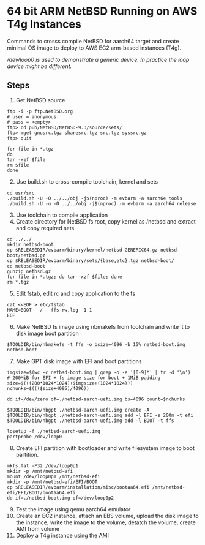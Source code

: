 # 64 bit ARM NetBSD Running on AWS T4g Instances
Commands to crosss compile NetBSD for aarch64 target and create minimal OS image to deploy to AWS EC2 arm-based instances (T4g).

_/dev/loop0 is used to demonstrate a generic device. In practice the loop device might be different._

## Steps
1. Get NetBSD source
```
ftp -i -p ftp.NetBSD.org
# user = anonymous
# pass = <empty>
ftp> cd pub/NetBSD/NetBSD-9.3/source/sets/
ftp> mget gnusrc.tgz sharesrc.tgz src.tgz syssrc.gz
ftp> quit

for file in *.tgz
do
tar -xzf $file
rm $file
done
```
2. Use build.sh to cross-compile toolchain, kernel and sets
```
cd usr/src
./build.sh -U -O ../../obj -j$(nproc) -m evbarm -a aarch64 tools
./build.sh -U -u -O ../../obj -j$(nproc) -m evbarm -a aarch64 release
```
3. Use toolchain to compile application
4. Create directory for NetBSD fs root, copy kernel as /netbsd and extract and copy required sets
```
cd ../../
mkdir netbsd-boot
cp $RELEASEDIR/evbarm/binary/kernel/netbsd-GENERIC64.gz netbsd-boot/netbsd.gz
cp $RELEASEDIR/evbarm/binary/sets/{base,etc}.tgz netbsd-boot/
cd netbsd-boot
gunzip netbsd.gz
for file in *.tgz; do tar -xzf $file; done
rm *.tgz
```
5. Edit fstab, edit rc and copy application to the fs
```
cat <<EOF > etc/fstab
NAME=BOOT   /   ffs rw,log  1 1
EOF
```
6. Make NetBSD fs image using nbmakefs from toolchain and write it to disk image boot partition
```
$TOOLDIR/bin/nbmakefs -t ffs -o bsize=4096 -b 15% netbsd-boot.img netbsd-boot
```
7. Make GPT disk image with EFI and boot partitions
```
imgsize=$(wc -c netbsd-boot.img | grep -o -e '[0-9]*' | tr -d '\n')
# 200MiB for EFI + fs image size for boot + 1MiB padding
size=$(((200*1024*1024)+$imgsize+(1024*1024)))
nchunks=$((($size+4095)/4096))

dd if=/dev/zero of=./netbsd-aarch-uefi.img bs=4096 count=$nchunks

$TOOLDIR/bin/nbgpt ./netbsd-aarch-uefi.img create -A
$TOOLDIR/bin/nbgpt ./netbsd-aarch-uefi.img add -l EFI -s 200m -t efi
$TOOLDIR/bin/nbgpt ./netbsd-aarch-uefi.img add -l BOOT -t ffs

losetup -f ./netbsd-aarch-uefi.img
partprobe /dev/loop0
```
8. Create EFI partition with bootloader and write filesystem image to boot partition.
```
mkfs.fat -F32 /dev/loop0p1
mkdir -p /mnt/netbsd-efi
mount /dev/loop0p1 /mnt/netbsd-efi
mkdir -p /mnt/netbsd-efi/EFI/BOOT
cp $RELEASEDIR/evbarm/installation/misc/bootaa64.efi /mnt/netbsd-efi/EFI/BOOT/bootaa64.efi
dd if=./netbsd-boot.img of=/dev/loop0p2
```
9. Test the image using qemu aarch64 emulator
10. Create an EC2 instance, attach an EBS volume, upload the disk image to the instance, write the image to the volume, detatch the volume, create AMI from volume
11. Deploy a T4g instance using the AMI